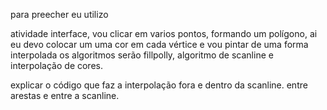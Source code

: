 para preecher eu utilizo 

atividade interface, vou clicar em varios pontos, formando um polígono, 
ai eu devo colocar um uma cor em cada vértice e vou pintar de uma forma interpolada
os algoritmos serão fillpolly, algoritmo de scanline e interpolação de cores.

explicar o código que faz a interpolação fora e dentro da scanline.
entre arestas e entre a scanline.
